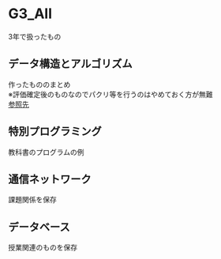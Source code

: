 # G3_All
3年で扱ったもの

## データ構造とアルゴリズム
作ったもののまとめ  
※評価確定後のものなのでパクリ等を行うのはやめておく方が無難  
[参照先](http://edu.net.c.dendai.ac.jp/ad2/2019/)

## 特別プログラミング
教科書のプログラムの例

## 通信ネットワーク
課題関係を保存

## データベース
授業関連のものを保存
